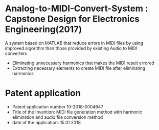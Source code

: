 # Analog-to-MIDI-Convert-System : Capstone Design for Electronics Engineering(2017)

A system based on MATLAB that reduce errors in MIDI files by using improved algorithm than those provided by existing Audio to MIDI converters 
-	Eliminating unnecessary harmonics that makes the MIDI result errored 
-	Extracting necessary elements to create MIDI file after eliminating harmonics 

# Patent application
-	Patent application number 10-2018-0004947
-	Title of the Invention: MIDI file generation method with harmonic elimination and audio file conversion method 
-	date of the application: 15.01.2018
